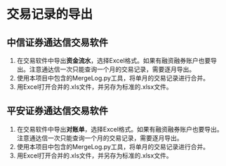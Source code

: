 # 交易记录的导出

## 中信证券通达信交易软件

1. 在交易软件中导出**资金流水**，选择Excel格式。如果有融资融券账户也要导出。注意通达信一次只能查询一个月的交易记录，需要逐月导出。
2. 使用本项目中包含的MergeLog.py工具，将单月的交易记录进行合并。
3. 用Excel打开合并的.xls文件，并另存为标准的.xlsx文件。

## 平安证券通达信交易软件

1. 在交易软件中导出**对账单**，选择Excel格式。如果有融资融券账户也要导出。注意通达信一次只能查询一个月的交易记录，需要逐月导出。
2. 使用本项目中包含的MergeLog.py工具，将单月的交易记录进行合并。
3. 用Excel打开合并的.xls文件，并另存为标准的.xlsx文件。


